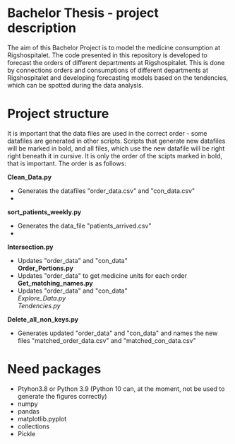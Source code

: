 # Bachelor Thesis - project description

The aim of this Bachelor Project is to model the medicine consumption at Rigshospitalet. 
The code presented in this repository is developed to forecast the orders of different departments at Rigshospitalet. 
This is done by connections orders and consumptions of different departments at Rigshospitalet and developing forecasting models based on the tendencies, which can be spotted during the data analysis. 

# Project structure

It is important that the data files are used in the correct order - some datafiles are generated in other scripts. Scripts that generate new datafiles will be marked in bold, and all files, which use the new datafile will be right right beneath it in cursive. It is only the order of the scipts marked in bold, that is important. The order is as follows:

**Clean_Data.py** <br />
- Generates the datafiles "order_data.csv" and "con_data.csv"<br />
- 
**sort_patients_weekly.py** <br />
- Generates the data_file "patients_arrived.csv"<br />
- 
**Intersection.py** <br />
- Updates "order_data" and "con_data"<br />
**Order_Portions.py** <br />
- Updates "order_data" to get medicine units for each order<br />
**Get_matching_names.py** <br />
- Updates "order_data" and "con_data" <br />
*Explore_Data.py* <br />
*Tendencies.py* 

**Delete_all_non_keys.py** <br />
- Generates updated "order_data" and "con_data" and names the new files "matched_order_data.csv" and "matched_con_data.csv"<br />

# Need packages

* Ptyhon3.8 or Python 3.9 (Python 10 can, at the moment, not be used to generate the figures correctly)
* numpy 
* pandas
* matplotlib.pyplot
* collections
* Pickle





